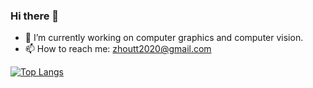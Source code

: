 ### Hi there 👋


<!---**Miaoing/Miaoing** is a ✨ _special_ ✨ repository because its `README.md` (this file) appears on your GitHub profile.

Here are some ideas to get you started:
-->
- 🔭 I’m currently working on computer graphics and computer vision.
- 📫 How to reach me: zhoutt2020@gmail.com
<!--- 👯 I’m looking to collaborate on -->
<!-- - 🤔 I’m looking for help with ...-->
<!--- 💬 Ask me about ...-->
<!-- - ⚡ Fun fact: Always eighteen years old. -->


[![Top Langs](https://github-readme-stats.vercel.app/api/top-langs/?username=Miaoing&theme=dracula)](https://github.com/anuraghazra/github-readme-stats)

